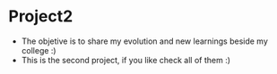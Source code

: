 # Project2

- The objetive is to share my evolution and new learnings beside my college :)
- This is the second project, if you like check all of them :)
